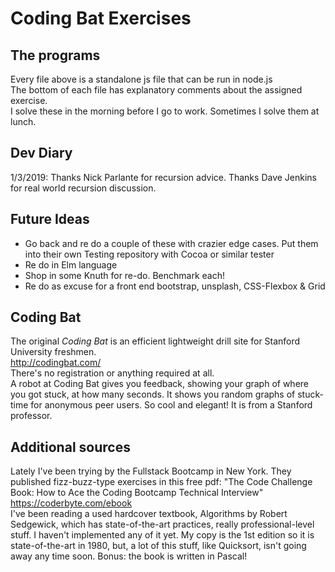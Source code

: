 # Coding Bat Exercises

## The programs
Every file above is a standalone js file that can be run in node.js<br/>
The bottom of each file has explanatory comments about the assigned exercise.<br/>
I solve these in the morning before I go to work.  Sometimes I solve them at lunch.

## Dev Diary
1/3/2019:  Thanks Nick Parlante for recursion advice.  Thanks Dave Jenkins for real world recursion discussion.

## Future Ideas
* Go back and re do a couple of these with crazier edge cases.  Put them into their own Testing repository with Cocoa or similar tester
* Re do in Elm language
* Shop in some Knuth for re-do.  Benchmark each!
* Re do as excuse for a front end bootstrap, unsplash, CSS-Flexbox & Grid

## Coding Bat
The original <em>Coding Bat</em> is an efficient lightweight drill site for Stanford University freshmen.<br/>
http://codingbat.com/
<br/>
There's no registration or anything required at all.<br/>
A robot at Coding Bat gives you feedback, showing your graph of where you got stuck, at how many seconds.  It 
shows you random graphs of stuck-time for anonymous peer users.  So cool and elegant!  It is from a 
Stanford professor.

## Additional sources
Lately I've been trying by the Fullstack Bootcamp in New York.  They published fizz-buzz-type exercises in this free pdf:  "The Code Challenge Book: How to Ace the Coding Bootcamp Technical Interview"   https://coderbyte.com/ebook <br/>
I've been reading a used hardcover textbook, Algorithms by Robert Sedgewick, which has state-of-the-art practices, really professional-level stuff.  I haven't implemented any of it yet.  My copy is the 1st edition so it is state-of-the-art in 1980, but, a lot of this stuff, like Quicksort, isn't going away any time soon.  Bonus: the book is written in Pascal!
